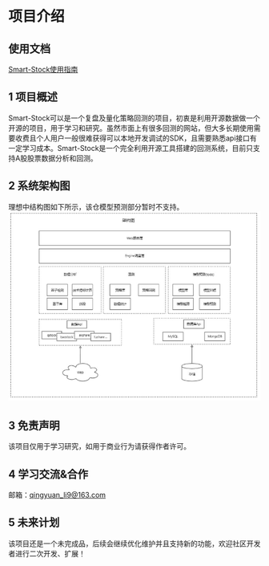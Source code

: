 # 项目介绍
## 使用文档
[Smart-Stock使用指南](https://smart-stock-docs.readthedocs.io/en/latest/index.html)
## 1 项目概述
Smart-Stock可以是一个复盘及量化策略回测的项目，初衷是利用开源数据做一个开源的项目，用于学习和研究。虽然市面上有很多回测的网站，但大多长期使用需要收费且个人用户一般很难获得可以本地开发调试的SDK，且需要熟悉api接口有一定学习成本。Smart-Stock是一个完全利用开源工具搭建的回测系统，目前只支持A股股票数据分析和回测。
## 2 系统架构图
理想中结构图如下所示，该仓模型预测部分暂时不支持。
![alt text](./docs/imgs/design.jpg)
## 3 免责声明
该项目仅用于学习研究，如用于商业行为请获得作者许可。
## 4 学习交流&合作
邮箱：qingyuan_li9@163.com
## 5 未来计划
该项目还是一个未完成品，后续会继续优化维护并且支持新的功能，欢迎社区开发者进行二次开发、扩展！
